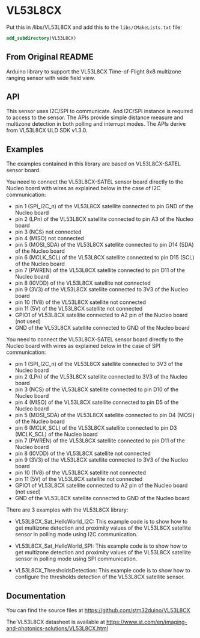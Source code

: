 # VL53L8CX

Put this in /libs/VL53L8CX and add this to the `libs/CMakeLists.txt` file:

```cmake
add_subdirectory(VL53L8CX)
```


## From Original README
Arduino library to support the VL53L8CX Time-of-Flight 8x8 multizone ranging sensor with wide field view.

## API

This sensor uses I2C/SPI to communicate. And I2C/SPI instance is required to access to the sensor.
The APIs provide simple distance measure and multizone detection in both polling and interrupt modes.
The APIs derive from VL53L8CX ULD SDK v1.3.0.

## Examples

The examples contained in this library are based on VL53L8CX-SATEL sensor board.

You need to connect the VL53L8CX-SATEL sensor board directly to the Nucleo board with wires as explained below in the case of I2C communication:
 - pin 1 (SPI_I2C_n) of the VL53L8CX satellite connected to pin GND of the Nucleo board
 - pin 2 (LPn) of the VL53L8CX satellite connected to pin A3 of the Nucleo board
 - pin 3 (NCS) not connected
 - pin 4 (MISO) not connected
 - pin 5 (MOSI_SDA) of the VL53L8CX satellite connected to pin D14 (SDA) of the Nucleo board
 - pin 6 (MCLK_SCL) of the VL53L8CX satellite connected to pin D15 (SCL) of the Nucleo board
 - pin 7 (PWREN) of the VL53L8CX satellite connected to pin D11 of the Nucleo board
 - pin 8 (I0VDD) of the VL53L8CX satellite not connected
 - pin 9 (3V3) of the VL53L8CX satellite connected to 3V3 of the Nucleo board
 - pin 10 (1V8) of the VL53L8CX satellite not connected
 - pin 11 (5V) of the VL53L8CX satellite not connected 
 - GPIO1 of VL53L8CX satellite connected to A2 pin of the Nucleo board (not used)
 - GND of the VL53L8CX satellite connected to GND of the Nucleo board

You need to connect the VL53L8CX-SATEL sensor board directly to the Nucleo board with wires as explained below in the case of SPI communication:
 - pin 1 (SPI_I2C_n) of the VL53L8CX satellite connected to 3V3 of the Nucleo board
 - pin 2 (LPn) of the VL53L8CX satellite connected to 3V3 of the Nucleo board
 - pin 3 (NCS) of the VL53L8CX satellite connected to pin D10 of the Nucleo board
 - pin 4 (MISO) of the VL53L8CX satellite connected to pin D5 of the Nucleo board
 - pin 5 (MOSI_SDA) of the VL53L8CX satellite connected to pin D4 (MOSI) of the Nucleo board
 - pin 6 (MCLK_SCL) of the VL53L8CX satellite connected to pin D3 (MCLK_SCL) of the Nucleo board
 - pin 7 (PWREN) of the VL53L8CX satellite connected to pin D11 of the Nucleo board
 - pin 8 (I0VDD) of the VL53L8CX satellite not connected
 - pin 9 (3V3) of the VL53L8CX satellite connected to 3V3 of the Nucleo board
 - pin 10 (1V8) of the VL53L8CX satellite not connected
 - pin 11 (5V) of the VL53L8CX satellite not connected
 - GPIO1 of VL53L8CX satellite connected to A2 pin of the Nucleo board (not used)
 - GND of the VL53L8CX satellite connected to GND of the Nucleo board

There are 3 examples with the VL53L8CX library:

* VL53L8CX_Sat_HelloWorld_I2C: This example code is to show how to get multizone detection and proximity
  values of the VL53L8CX satellite sensor in polling mode using I2C communication.

* VL53L8CX_Sat_HelloWorld_SPI: This example code is to show how to get multizone detection and proximity
  values of the VL53L8CX satellite sensor in polling mode using SPI communication.

* VL53L8CX_ThresholdsDetection: This example code is to show how to configure the thresholds detection of the VL53L8CX satellite sensor.


## Documentation

You can find the source files at
https://github.com/stm32duino/VL53L8CX

The VL53L8CX datasheet is available at
https://www.st.com/en/imaging-and-photonics-solutions/VL53L8CX.html
